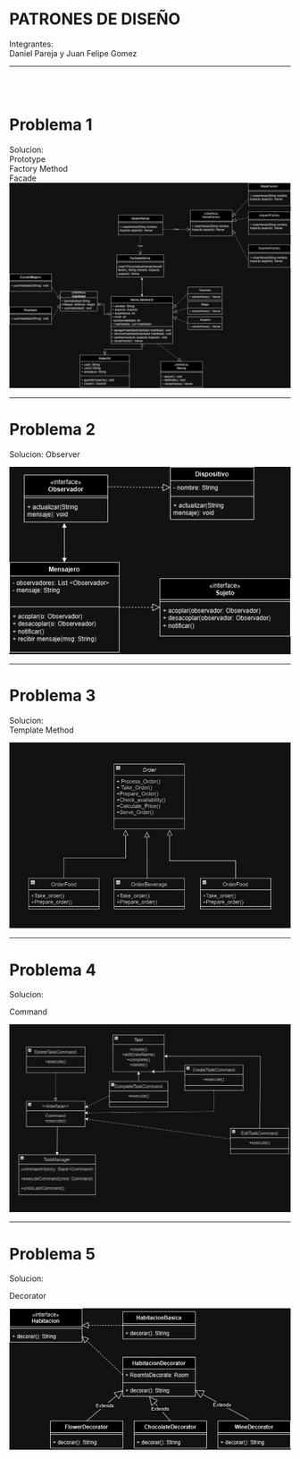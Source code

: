 # PATRONES DE DISEÑO

Integrantes:  
Daniel Pareja y Juan Felipe Gomez

<hr>

<br><br>

# Problema 1

Solucion:
<Br>
Prototype
<br>
Factory Method
<br>
Facade
<br>
![Ejercicio 1](ejercicio1/EJERCICIO1_SOLUCION.png)
<hr>

# Problema 2

Solucion: 
Observer

![Ejercicio 2](ejercicio2/EJERCICIO2.png)

<hr>

# Problema 3

Solucion:  
Template Method

![Template](ejercicio3/ejercicio3.jpeg)

<hr>

# Problema 4

Solucion:

Command

![Command](ejercicio4/ejercicio4.jpeg)
<hr>

# Problema 5

Solucion:

Decorator

![Decorator](ejercicio5/EJERCICIO5.png)

